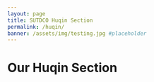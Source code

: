 ```yaml
---
layout: page
title: SUTDCO Huqin Section
permalink: /huqin/
banner: /assets/img/testing.jpg #placeholder
---
```


<!-- placeholder title -->

# Our Huqin Section

